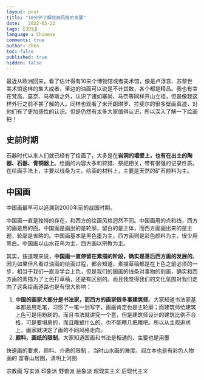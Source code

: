 ```yaml
---
layout: post
title: "10分钟了解绘画风格的发展"
date:   2022-05-22
tags: [文化]
language : Chinese
comments: true
author: Zhen
toc: false
published: true
hidden: false
---
```

最近从欧洲回来，看了估计得有10来个博物馆或者美术馆，像是卢浮宫、苏黎世美术馆这样的集大成者，里边的油画可以说是不计其数，各个都是精品。我也有幸在梵高、莫奈、马蒂斯之外，认识了诸如塞尚、马奈等同样开山立祖，但是像我这样外行之前不甚了解的人。同样也观看了米开朗琪罗、拉斐尔的很多壁画真迹，对他们有了更加感性的认识。但是仍然有太多大家值得认识，所以深入了解一下绘画把！

## 史前时期
石器时代以来人们就已经有了绘画了，大多是在**岩洞的墙壁上，也有在出土的陶器、石器、青铜器上**。绘画的内容大多和狩猎、祭祀相关，带有很强的记录性质。在绘画手法上，主要以线条为主。绘画的材料上，主要是天然的矿石颜料为主。

## 中国画
中国画最早可以追溯到2000年前的战国时期。

中国画一直是独特的存在，和西方的绘画风格迥然不同。中国画用的点和线，西方的画是用的面。中国画是画出的是轮廓，留白的是主体，而西方画画出来的是主题，轮廓是省略的。中国画基本是黑色墨为主，西方画则是彩色颜料为主，很少用黑白。中国画以山水花鸟为主，西方画以宗教为主。

其实，按道理来说，**中国画一直停留在素描的阶段，确实是落后西方画的发展的**。因为如果但凡看过油画的绘画过程，都会知道，素描草稿都是在上色之前必须的一步，相当于我们一直没学会上色，但是我们的国画的线条对事物的刻画，确实和西方画的素描为了上色打草稿，还是有区别的。而且我觉得我们的文化氛围对我们走向了这条绘画道路也是有很大影响：

 1. **中国的画家大部分是书法家，而西方的画家很多事建筑师**。大家知道书法家基本都是用毛笔，习惯了一笔一划写字，画画肯定也是主轮廓；而建筑师给建筑上色可是用粉刷的。而且书法就讲究一个意，但是建筑师设计的建筑比例不合格，可是要塌房的，而且雕塑什么的，也不能瞎几把雕吧。所以从主观追求上，画家就决定了画的不同风格走向。
 2. **颜料、画纸的限制**。大家知道国画和书法是相通的，主要也是用墨

快速画的要求，颜料、介质的限制 ，当时山水画的难度。阎立本也是有彩色人物画的
富春山居图，清明上河图


宗教画
写实派
印象派
野兽派
抽象派
超现实主义
后现代主义


<!--stackedit_data:
eyJoaXN0b3J5IjpbLTM3MzgxNTY2MCwxMzAzOTIyNDIyLC0xOD
k1ODQ2ODI3LC02OTQ4MDQzNjEsLTI5MDA0NjkzMCwtMjQ0MTc0
NTE1XX0=
-->